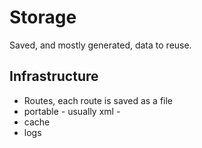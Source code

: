 # Storage

Saved, and mostly generated, data to reuse.  

## Infrastructure

+ Routes, each route is saved as a file
+ portable - usually xml -
+ cache
+ logs



